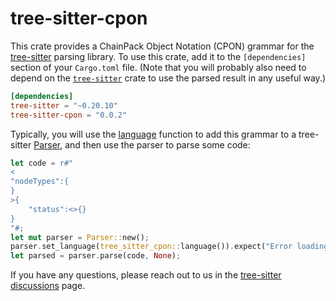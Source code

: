 # tree-sitter-cpon

This crate provides a ChainPack Object Notation (CPON) grammar for the [tree-sitter][]
parsing library. To use this crate, add it to the `[dependencies]` section of
your `Cargo.toml` file. (Note that you will probably also need to depend on the
[`tree-sitter`][tree-sitter crate] crate to use the parsed result in any useful
way.)

```toml
[dependencies]
tree-sitter = "~0.20.10"
tree-sitter-cpon = "0.0.2"
```

Typically, you will use the [language][language func] function to add this
grammar to a tree-sitter [Parser][], and then use the parser to parse some code:

```rust
let code = r#"
<
"nodeTypes":{
}
>{
    "status":<>{}
}
"#;
let mut parser = Parser::new();
parser.set_language(tree_sitter_cpon::language()).expect("Error loading CPON grammar");
let parsed = parser.parse(code, None);
```

If you have any questions, please reach out to us in the [tree-sitter
discussions] page.

[language func]: https://docs.rs/tree-sitter-cpon/*/tree_sitter_cpon/fn.language.html
[parser]: https://docs.rs/tree-sitter/*/tree_sitter/struct.Parser.html
[tree-sitter]: https://tree-sitter.github.io/
[tree-sitter crate]: https://crates.io/crates/tree-sitter
[tree-sitter discussions]: https://github.com/tree-sitter/tree-sitter/discussions
